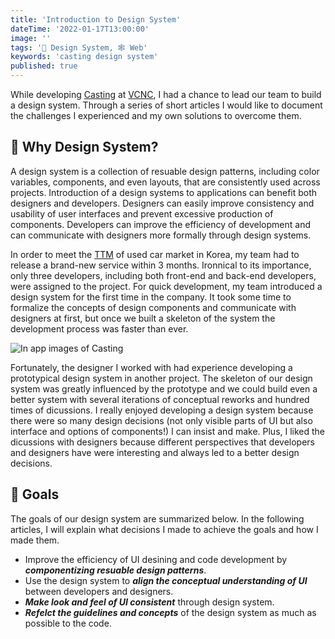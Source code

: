 ```yaml
---
title: 'Introduction to Design System'
dateTime: '2022-01-17T13:00:00'
image: ''
tags: '🧰 Design System, 🕸️ Web'
keywords: 'casting design system'
published: true
---
```


While developing [Casting](https://brand.casting.socar.kr/process) at [VCNC](https://vcnccorp.notion.site/Value-Creators-Company-28a75434e6154bee87e2a624cf6d08fa), I had a chance to lead our team to build a design system. Through a series of short articles I would like to document the challenges I experienced and my own solutions to overcome them.

## 🤔 Why Design System?

A design system is a collection of resuable design patterns, including color variables, components, and even layouts, that are consistently used across projects. Introduction of a design systems to applications can benefit both designers and developers. Designers can easily improve consistency and usability of user interfaces and prevent excessive production of components. Developers can improve the efficiency of development and can communicate with designers more formally through design systems.

In order to meet the [TTM](https://en.wikipedia.org/wiki/Time_to_market) of used car market in Korea, my team had to release a brand-new service within 3 months. Ironnical to its importance, only three developers, including both front-end and back-end developers, were assigned to the project. For quick development, my team introduced a design system for the first time in the company. It took some time to formalize the concepts of design components and communicate with designers at first, but once we built a skeleton of the system the development process was faster than ever.

![In app images of Casting](/images/2022/01-17-casting-inapp-images.png)

Fortunately, the designer I worked with had experience developing a prototypical design system in another project. The skeleton of our design system was greatly influenced by the prototype and we could build even a better system with several iterations of conceptual reworks and hundred times of dicussions. I really enjoyed developing a design system because there were so many design decisions (not only visible parts of UI but also interface and options of components!) I can insist and make. Plus, I liked the dicussions with designers because different perspectives that developers and designers have were interesting and always led to a better design decisions.

## 🎯 Goals

The goals of our design system are summarized below. In the following articles, I will explain what decisions I made to achieve the goals and how I made them.

- Improve the efficiency of UI desining and code development by **_componentizing resuable design patterns_**.
- Use the design system to **_align the conceptual understanding of UI_** between developers and designers.
- **_Make look and feel of UI consistent_** through design system.
- **_Refelct the guidelines and concepts_** of the design system as much as possible to the code.
